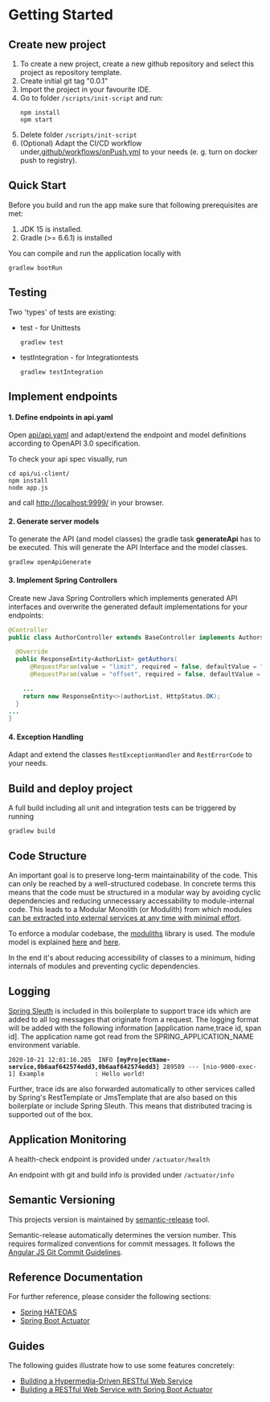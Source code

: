 # Getting Started

## Create new project 
1. To create a new project, create a new github repository and select this project as repository template.
2. Create initial git tag "0.0.1"
3. Import the project in your favourite IDE.
4. Go to folder `/scripts/init-script` and run:
    <pre><code>npm install
   npm start</code></pre>
5. Delete folder `/scripts/init-script`
6. (Optional) Adapt the CI/CD workflow under[.github/workflows/onPush.yml](.github/workflows/onPush.yml) to your needs (e. g. turn on docker push to registry).

## Quick Start

Before you build and run the app make sure that following prerequisites are met:

1. JDK 15 is installed.
2. Gradle (>= 6.6.1) is installed

You can compile and run the application locally with
<pre><code>gradlew bootRun</code></pre>

## Testing
Two 'types' of tests are existing:
* test - for Unittests
    <pre><code>gradlew test</code></pre>
* testIntegration - for Integrationtests
    <pre><code>gradlew testIntegration</code></pre>

## Implement endpoints
#### 1. Define endpoints in api.yaml
Open [api/api.yaml](api/api.yaml) and adapt/extend the endpoint and  model definitions according to OpenAPI 3.0 specification.

To check your api spec visually, run
 ```
cd api/ui-client/
npm install
node app.js
 ```
and call [http://localhost:9999/](http://localhost:9999/) in your browser.
#### 2. Generate server models
To generate the API (and model classes) the gradle task **generateApi** has to be executed.
This will generate the API Interface and the model classes.

    gradlew openApiGenerate


#### 3. Implement Spring Controllers
Create new Java Spring Controllers which implements generated API interfaces and overwrite the generated default implementations for your endpoints:
```java
@Controller
public class AuthorController extends BaseController implements AuthorsApi {

  @Override
  public ResponseEntity<AuthorList> getAuthors(
      @RequestParam(value = "limit", required = false, defaultValue = "10") Integer limit,
      @RequestParam(value = "offset", required = false, defaultValue = "0") Integer offset) {

    ...
    return new ResponseEntity<>(authorList, HttpStatus.OK);
  }
...
}
```

#### 4. Exception Handling
Adapt and extend the classes `RestExceptionHandler` and `RestErrorCode` to your needs. 

## Build and deploy project
A full build including all unit and integration tests can be triggered by running 
<pre><code>gradlew build</code></pre>

## Code Structure
An important goal is to preserve long-term maintainability of the code. 
This can only be reached by a well-structured codebase. In concrete terms this means that the code must be structured 
in a modular way by avoiding cyclic dependencies and reducing unnecessary accessability to module-internal code. 
This leads to a Modular Monolith (or Modulith) from which modules [can be extracted into external services at any time with minimal effort](https://martinfowler.com/bliki/MonolithFirst.html).

To enforce a modular codebase, the [moduliths](https://github.com/odrotbohm/moduliths) library is used. 
The module model is explained [here](https://github.com/odrotbohm/moduliths#modules) and [here](https://github.com/odrotbohm/moduliths#modules.complex).

In the end it's about reducing accessibility of classes to a minimum, hiding internals of modules and preventing cyclic dependencies.  

## Logging
[Spring Sleuth](https://spring.io/projects/spring-cloud-sleuth) is included in this boilerplate to support trace ids which are added to all log messages that originate from a request.
The logging format will be added with the following information [application name,trace id, span id]. The application name got read from the SPRING_APPLICATION_NAME environment variable.
<pre><code>2020-10-21 12:01:16.285  INFO <b>[myProjectName-service,0b6aaf642574edd3,0b6aaf642574edd3]</b> 289589 --- [nio-9000-exec-1] Example              : Hello world!
</code></pre>
Further, trace ids are also forwarded automatically to other services called by Spring's RestTemplate or JmsTemplate that are also based on this boilerplate or include Spring Sleuth. This means that distributed tracing is supported out of the box.     

## Application Monitoring
A health-check endpoint is provided under `/actuator/health`
 
An endpoint with git and build info is provided under `/actuator/info` 

## Semantic Versioning
This projects version is maintained by [semantic-release](https://github.com/semantic-release/semantic-release) tool.

Semantic-release automatically determines the version number. This requires formalized conventions for commit messages. It follows the [Angular JS Git Commit Guidelines](https://github.com/angular/angular.js/blob/master/DEVELOPERS.md#-git-commit-guidelines).

## Reference Documentation
For further reference, please consider the following sections:

* [Spring HATEOAS](https://docs.spring.io/spring-boot/docs/2.2.1.RELEASE/reference/htmlsingle/#boot-features-spring-hateoas)
* [Spring Boot Actuator](https://docs.spring.io/spring-boot/docs/2.2.1.RELEASE/reference/htmlsingle/#production-ready)

## Guides
The following guides illustrate how to use some features concretely:

* [Building a Hypermedia-Driven RESTful Web Service](https://spring.io/guides/gs/rest-hateoas/)
* [Building a RESTful Web Service with Spring Boot Actuator](https://spring.io/guides/gs/actuator-service/)

